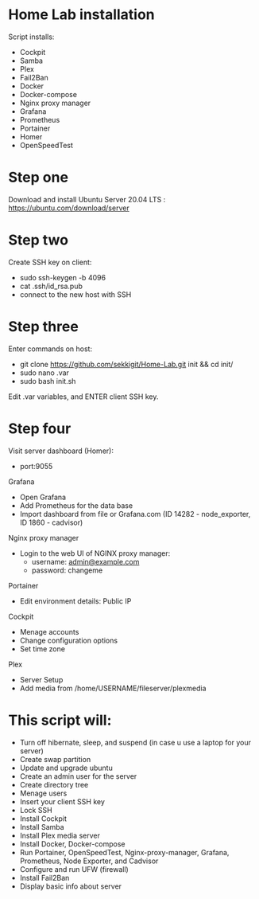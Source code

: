 # Home Lab installation

Script installs: 
   - Cockpit
   - Samba
   - Plex
   - Fail2Ban
   - Docker
   - Docker-compose
   - Nginx proxy manager
   - Grafana
   - Prometheus
   - Portainer
   - Homer
   - OpenSpeedTest

# Step one

Download and install Ubuntu Server 20.04 LTS : https://ubuntu.com/download/server

# Step two

Create SSH key on client:
   - sudo ssh-keygen -b 4096
   - cat .ssh/id_rsa.pub
   - connect to the new host with SSH

# Step three

Enter commands on host:
   - git clone https://github.com/sekkigit/Home-Lab.git init && cd init/
   - sudo nano .var
   - sudo bash init.sh

Edit .var variables, and ENTER client SSH key.

# Step four

Visit server dashboard (Homer):
   - port:9055

Grafana
   - Open Grafana
   - Add Prometheus for the data base
   - Import dashboard from file or Grafana.com (ID 14282 - node_exporter, ID 1860 - cadvisor)

Nginx proxy manager
   - Login to the web UI of NGINX proxy manager:
      - username: admin@example.com
      - password: changeme

Portainer
   - Edit environment details: Public IP

Cockpit
   - Menage accounts
   - Change configuration options
   - Set time zone

Plex
   - Server Setup
   - Add media from /home/USERNAME/fileserver/plexmedia

# This script will:

   - Turn off hibernate, sleep, and suspend (in case u use a laptop for your server)
   - Create swap partition
   - Update and upgrade ubuntu
   - Create an admin user for the server
   - Create directory tree
   - Menage users
   - Insert your client SSH key
   - Lock SSH
   - Install Cockpit
   - Install Samba
   - Install Plex media server
   - Install Docker, Docker-compose
   - Run Portainer, OpenSpeedTest, Nginx-proxy-manager, Grafana, Prometheus, Node Exporter, and Cadvisor
   - Configure and run UFW (firewall)
   - Install Fail2Ban
   - Display basic info about server